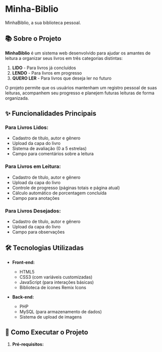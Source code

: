 # Minha-Biblio
MinhaBiblio, a sua biblioteca pessoal.


## 📚 Sobre o Projeto
**MinhaBiblio** é um sistema web desenvolvido para ajudar os amantes de leitura a organizar seus livros em três categorias distintas:

1. **LIDO** - Para livros já concluídos
2. **LENDO** - Para livros em progresso
3. **QUERO LER** - Para livros que deseja ler no futuro

O projeto permite que os usuários mantenham um registro pessoal de suas leituras, acompanhem seu progresso e planejem futuras leituras de forma organizada.


## ✨ Funcionalidades Principais
### Para Livros Lidos:
- Cadastro de título, autor e gênero
- Upload da capa do livro
- Sistema de avaliação (0 a 5 estrelas)
- Campo para comentários sobre a leitura

### Para Livros em Leitura:
- Cadastro de título, autor e gênero
- Upload da capa do livro
- Controle de progresso (páginas totais e página atual)
- Cálculo automático de porcentagem concluída
- Campo para anotações

### Para Livros Desejados:
- Cadastro de título, autor e gênero
- Upload da capa do livro
- Campo para observações


## 🛠 Tecnologias Utilizadas
- **Front-end:**
  - HTML5
  - CSS3 (com variáveis customizadas)
  - JavaScript (para interações básicas)
  - Biblioteca de ícones Remix Icons

- **Back-end:**
  - PHP
  - MySQL (para armazenamento de dados)
  - Sistema de upload de imagens


## 🚀 Como Executar o Projeto
1. **Pré-requisitos:**
